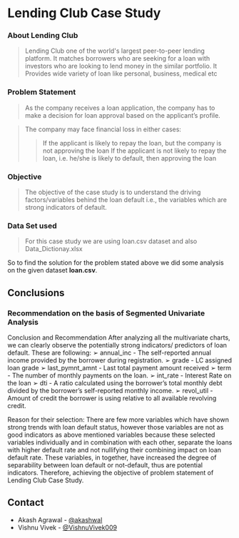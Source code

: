 # Lending Club Case Study

### About Lending Club
> Lending Club one of the world's largest peer-to-peer lending platform. It matches borrowers who are seeking for a loan with investors who are looking to lend money in the similar portfolio. It Provides wide variety of loan like personal, business, medical etc

### Problem Statement
> As the company receives a loan application, the company has to make a decision for loan approval based on the applicant’s profile. 

> The company may face financial loss in either cases: 
>>If the applicant is likely to repay the loan, but the company is not approving the loan
>>If the applicant is not likely to repay the loan, i.e. he/she is likely to default, then approving the loan

### Objective
> The objective of the case study is to understand the driving factors/variables behind the loan default i.e., the variables which are strong indicators of default.

### Data Set used
> For this case study we are using loan.csv dataset and also Data_Dictionay.xlsx


So to find the solution for the problem stated above we did some analysis on the given dataset **loan.csv**.




## Conclusions
### Recommendation on the basis of Segmented Univariate Analysis
Conclusion and Recommendation
After analyzing all the multivariate charts, we can clearly observe the potentially strong indicators/ predictors of
loan default. These are following:
➢ annual_inc - The self-reported annual income provided by the borrower during registration.
➢ grade - LC assigned loan grade
➢ last_pymnt_amnt - Last total payment amount received
➢ term - The number of monthly payments on the loan.
➢ int_rate - Interest Rate on the loan
➢ dti - A ratio calculated using the borrower’s total monthly debt divided by the borrower’s self-reported monthly
income.
➢ revol_util - Amount of credit the borrower is using relative to all available revolving credit.

Reason for their selection:
There are few more variables which have shown strong trends with loan default status, however those variables are not as
good indicators as above mentioned variables because these selected variables individually and in combination with each
other, separate the loans with higher default rate and not nullifying their combining impact on loan default rate.
These variables, in together, have increased the degree of separability between loan default or not-default, thus are
potential indicators.
Therefore, achieving the objective of problem statement of Lending Club Case Study.

## Contact
- Akash Agrawal - [@akashwal](https://github.com/akashwal)
- Vishnu Vivek - [@VishnuVivek009](https://github.com/VishnuVivek009)
